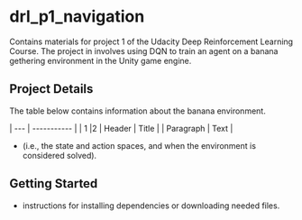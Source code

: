 # drl_p1_navigation

Contains materials for project 1 of the Udacity Deep Reinforcement Learning Course. The project in involves using DQN to train an agent on a banana gethering environment in the Unity game engine. 

## Project Details

The table below contains information about the banana environment.

| --- | ----------- |
| 1           |2
| Header      | Title       |
| Paragraph   | Text        |

*  (i.e., the state and action spaces, and when the environment is considered solved).

## Getting Started

* instructions for installing dependencies or downloading needed files.
